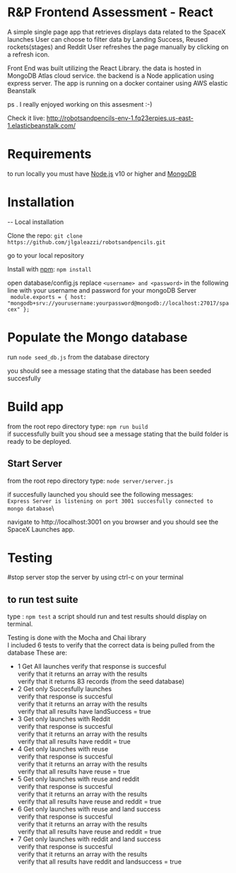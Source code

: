 # R&P Frontend Assessment - React

A simple single page app that retrieves displays data related to the SpaceX launches
User can choose to filter data by Landing Success, Reused rockets(stages) and Reddit
User refreshes the page manually by clicking on a refresh icon.

Front End was built utilizing the React Library.
the data is hosted in MongoDB Atlas cloud service. 
the backend is a Node application using express server.
The app is running on a docker container using AWS elastic Beanstalk 

ps . I really enjoyed working on this assesment :-)

Check it live:  http://robotsandpencils-env-1.fq23erpies.us-east-1.elasticbeanstalk.com/

# Requirements

to run locally you must have [Node.js](https://nodejs.org/en/) v10 or higher and [MongoDB](https://www.mongodb.com/)

# Installation

-- Local installation

Clone the repo: `git clone https://github.com/jlgaleazzi/robotsandpencils.git`

go to your local repository

Install with [npm](https://www.npmjs.com/):  `npm install`

open database/config.js
replace `<username> and <password>` in the following line with your username and password for your mongoDB Server\
` module.exports = {
  host: "mongodb+srv://yourusername:yourpassword@mongodb://localhost:27017/spacex"
};`
# Populate the Mongo database
run `node seed_db.js` from the database directory

you should see a message stating that the database has been seeded succesfully

# Build app
from the root repo directory type: `npm run build`\
if successfully built you shoud see a message stating that the build folder is ready to be deployed.

## Start Server
from the root repo directory type: `node server/server.js`

if succesfully launched you should see the following messages:\
`Express Server is listening on port 3001
succesfully connected to mongo database`\

navigate to http://localhost:3001 on you browser and you should see the SpaceX Launches app.

# Testing

#stop server
stop the server by using ctrl-c on your terminal
## to run test suite
type : `npm test`
a script should run and test results should display on terminal.

Testing is done with the Mocha and Chai library\
I included 6 tests to verify that the correct data is being pulled from the database
These are:
* 1 Get All launches 
    verify that response is succesful\
    verify that it returns an array with the results\
    verify that it returns 83 records (from the seed database)
* 2 Get only Succesfully launches\
    verify that response is succesful\
    verify that it returns an array with the results\
    verify that all results have landSuccess = true
* 3 Get only launches with Reddit\
    verify that response is succesful\
    verify that it returns an array with the results\
    verify that all results have reddit = true
* 4 Get only launches with reuse\
    verify that response is succesful\
    verify that it returns an array with the results\
    verify that all results have reuse = true
* 5 Get only launches with reuse and reddit\
    verify that response is succesful\
    verify that it returns an array with the results\
    verify that all results have reuse and reddit = true
* 6 Get only launches with reuse and land success\
    verify that response is succesful\
    verify that it returns an array with the results\
    verify that all results have reuse and reddit = true
* 7 Get only launches with reddit and land success\
    verify that response is succesful\
    verify that it returns an array with the results\
    verify that all results have reddit and landsuccess = true


